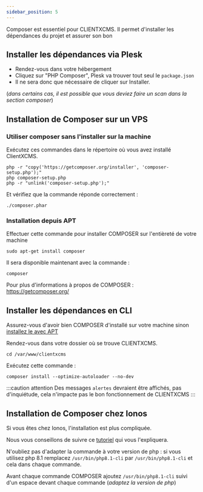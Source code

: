 ```yaml
---
sidebar_position: 5
---
```


Composer est essentiel pour CLIENTXCMS. Il permet d'installer les dépendances du projet et assurer son bon  

## Installer les dépendances via Plesk

- Rendez-vous dans votre hébergement
- Cliquez sur "PHP Composer", Plesk va trouver tout seul le ```package.json```
- Il ne sera donc que nécessaire de cliquer sur Installer.

(*dans certains cas, il est possible que vous deviez faire un scan dans la section composer*)

## Installation de Composer sur un VPS


### Utiliser composer sans l'installer sur la machine 

Exécutez ces commandes dans le répertoire où vous avez installé ClientXCMS.

```shell
php -r "copy('https://getcomposer.org/installer', 'composer-setup.php');"
php composer-setup.php
php -r "unlink('composer-setup.php');"
```

Et vérifiez que la commande réponde correctement :
```shell
./composer.phar
``` 


### Installation depuis APT

Effectuer cette commande pour installer COMPOSER sur l'entièreté de votre machine
```shell
sudo apt-get install composer
```

Il sera disponible maintenant avec la commande : 
```shell
composer
```

Pour plus d'informations à propos de COMPOSER : https://getcomposer.org/

## Installer les dépendances en CLI

Assurez-vous d'avoir bien COMPOSER d'installé sur votre machine sinon [installez le avec APT](#installation-depuis-apt)

Rendez-vous dans votre dossier où se trouve CLIENTXCMS.
```shell
cd /var/www/clientxcms
```
Exécutez cette commande : 
```shell
composer install --optimize-autoloader --no-dev
``` 
:::caution attention
Des messages `alertes` devraient être affichés, pas d'inquiétude, cela n'impacte pas le bon fonctionnement de CLIENTXCMS
:::

## Installation de Composer chez Ionos

Si vous êtes chez Ionos, l'installation est plus compliquée. 

Nous vous conseillons de suivre ce [tutoriel](https://www.ionos.com/community/hosting/php/using-php-composer-in-11-ionos-webhosting-packages/) qui vous l'expliquera.

N'oubliez pas d'adapter la commande à votre version de php : si vous utilisez php 8.1 remplacez ```/usr/bin/php8.1-cli``` par ```/usr/bin/php8.1-cli``` et cela dans chaque commande.

Avant chaque commande COMPOSER ajoutez ```/usr/bin/php8.1-cli``` suivi d'un espace devant chaque commande (*adaptez la version de php*)

